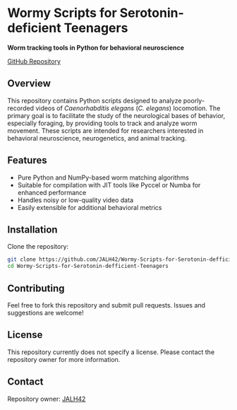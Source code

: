 # Wormy Scripts for Serotonin-deficient Teenagers

**Worm tracking tools in Python for behavioral neuroscience**

[GitHub Repository](https://github.com/JALH42/Wormy-Scripts-for-Serotonin-defficient-Teenagers)

## Overview

This repository contains Python scripts designed to analyze poorly-recorded videos of _Caenorhabditis elegans_ (_C. elegans_) locomotion. The primary goal is to facilitate the study of the neurological bases of behavior, especially foraging, by providing tools to track and analyze worm movement. These scripts are intended for researchers interested in behavioral neuroscience, neurogenetics, and animal tracking.

## Features

- Pure Python and NumPy-based worm matching algorithms
- Suitable for compilation with JIT tools like Pyccel or Numba for enhanced performance
- Handles noisy or low-quality video data
- Easily extensible for additional behavioral metrics

## Installation

Clone the repository:
```bash
git clone https://github.com/JALH42/Wormy-Scripts-for-Serotonin-defficient-Teenagers.git
cd Wormy-Scripts-for-Serotonin-defficient-Teenagers
```

## Contributing

Feel free to fork this repository and submit pull requests. Issues and suggestions are welcome!

## License

This repository currently does not specify a license. Please contact the repository owner for more information.

## Contact

Repository owner: [JALH42](https://github.com/JALH42)
